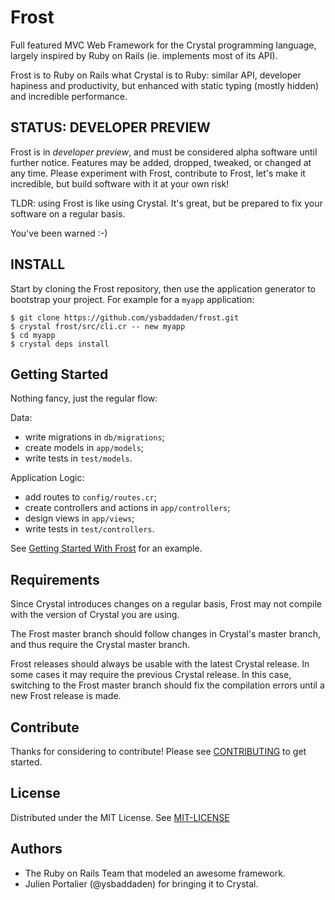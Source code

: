 # Frost

Full featured MVC Web Framework for the Crystal programming language, largely
inspired by Ruby on Rails (ie. implements most of its API).

Frost is to Ruby on Rails what Crystal is to Ruby: similar API, developer
hapiness and productivity, but enhanced with static typing (mostly hidden) and
incredible performance.


## STATUS: DEVELOPER PREVIEW

Frost is in _developer preview_, and must be considered alpha software until
further notice. Features may be added, dropped, tweaked, or changed at any
time. Please experiment with Frost, contribute to Frost, let's make it
incredible, but build software with it at your own risk!

TLDR: using Frost is like using Crystal. It's great, but be prepared to fix
your software on a regular basis.

You've been warned :-)


## INSTALL

Start by cloning the Frost repository, then use the application generator to
bootstrap your project. For example for a `myapp` application:

```
$ git clone https://github.com/ysbaddaden/frost.git
$ crystal frost/src/cli.cr -- new myapp
$ cd myapp
$ crystal deps install
```


## Getting Started

Nothing fancy, just the regular flow:

Data:
- write migrations in `db/migrations`;
- create models in `app/models`;
- write tests in `test/models`.

Application Logic:
- add routes to `config/routes.cr`;
- create controllers and actions in `app/controllers`;
- design views in `app/views`;
- write tests in `test/controllers`.

See [Getting Started With Frost](https://github.com/ysbaddaden/frost/blob/master/guides/GETTING_STARTED.md)
for an example.


## Requirements

Since Crystal introduces changes on a regular basis, Frost may not compile
with the version of Crystal you are using.

The Frost master branch should follow changes in Crystal's master branch,
and thus require the Crystal master branch.

Frost releases should always be usable with the latest Crystal release. In
some cases it may require the previous Crystal release. In this case,
switching to the Frost master branch should fix the compilation errors
until a new Frost release is made.


## Contribute

Thanks for considering to contribute! Please see
[CONTRIBUTING](https://github.com/ysbaddaden/frost/blob/master/CONTRIBUTING.md)
to get started.


## License

Distributed under the MIT License.
See [MIT-LICENSE](https://github.com/ysbaddaden/frost/blob/master/MIT-LICENSE)


## Authors

- The Ruby on Rails Team that modeled an awesome framework.
- Julien Portalier (@ysbaddaden) for bringing it to Crystal.
